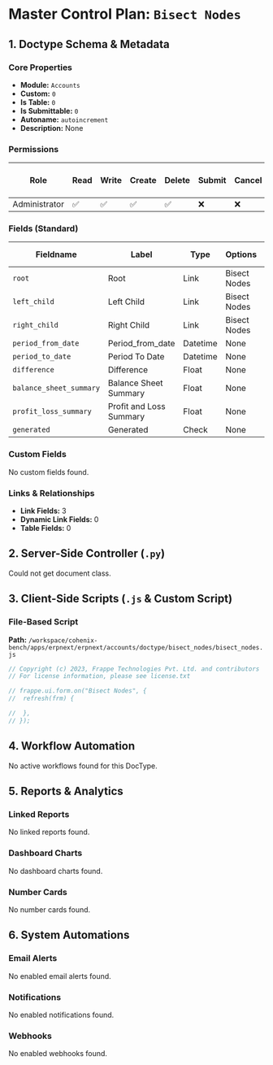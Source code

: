 # Master Control Plan: `Bisect Nodes`

## 1. Doctype Schema & Metadata

### Core Properties
- **Module:** `Accounts`
- **Custom:** `0`
- **Is Table:** `0`
- **Is Submittable:** `0`
- **Autoname:** `autoincrement`
- **Description:** None

### Permissions
| Role | Read | Write | Create | Delete | Submit | Cancel | Amend | Report | Import | Export | Print | Email | Share | Set User Perms |
|---|---|---|---|---|---|---|---|---|---|---|---|---|---|---|
| Administrator | ✅ | ✅ | ✅ | ✅ | ❌ | ❌ | ❌ | ✅ | ❌ | ✅ | ✅ | ✅ | ✅ | ❌ |


### Fields (Standard)
| Fieldname | Label | Type | Options | Required | Hidden | Read Only | Default | Description |
|---|---|---|---|---|---|---|---|---|
| `root` | Root | Link | Bisect Nodes |  |  |  | None | None |
| `left_child` | Left Child | Link | Bisect Nodes |  |  |  | None | None |
| `right_child` | Right Child | Link | Bisect Nodes |  |  |  | None | None |
| `period_from_date` | Period_from_date | Datetime | None |  |  |  | None | None |
| `period_to_date` | Period To Date | Datetime | None |  |  |  | None | None |
| `difference` | Difference | Float | None |  |  |  | None | None |
| `balance_sheet_summary` | Balance Sheet Summary | Float | None |  |  |  | None | None |
| `profit_loss_summary` | Profit and Loss Summary | Float | None |  |  |  | None | None |
| `generated` | Generated | Check | None |  |  |  | 0 | None |


### Custom Fields
No custom fields found.


### Links & Relationships
- **Link Fields:** 3
- **Dynamic Link Fields:** 0
- **Table Fields:** 0

## 2. Server-Side Controller (`.py`)
Could not get document class.


## 3. Client-Side Scripts (`.js` & Custom Script)
### File-Based Script
**Path:** `/workspace/cohenix-bench/apps/erpnext/erpnext/accounts/doctype/bisect_nodes/bisect_nodes.js`
```javascript
// Copyright (c) 2023, Frappe Technologies Pvt. Ltd. and contributors
// For license information, please see license.txt

// frappe.ui.form.on("Bisect Nodes", {
// 	refresh(frm) {

// 	},
// });

```




## 4. Workflow Automation
No active workflows found for this DocType.


## 5. Reports & Analytics
### Linked Reports
No linked reports found.


### Dashboard Charts
No dashboard charts found.


### Number Cards
No number cards found.


## 6. System Automations
### Email Alerts
No enabled email alerts found.


### Notifications
No enabled notifications found.


### Webhooks
No enabled webhooks found.
